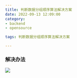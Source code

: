 ```yaml
---
title: 判断数据分组顺序算法解决方案
date: 2022-09-13 12:09:00
category:
- backend
- opensource

tags: 判断数据分组顺序算法解决方案

---
```


### 解决办法

<img src='/images/backend/opensource/判断数据分组顺序算法解决方案/img.png'/>